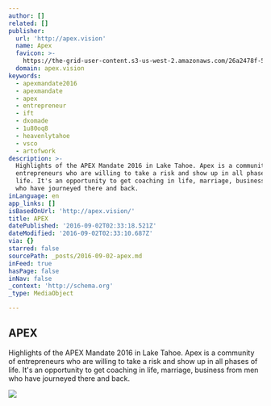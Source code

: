 ```yaml
---
author: []
related: []
publisher:
  url: 'http://apex.vision'
  name: Apex
  favicon: >-
    https://the-grid-user-content.s3-us-west-2.amazonaws.com/26a2478f-5979-4a99-a15e-db114ad02500.png
  domain: apex.vision
keywords:
  - apexmandate2016
  - apexmandate
  - apex
  - entrepreneur
  - ift
  - dxomade
  - 1u80oq8
  - heavenlytahoe
  - vsco
  - artofwork
description: >-
  Highlights of the APEX Mandate 2016 in Lake Tahoe. Apex is a community of
  entrepreneurs who are willing to take a risk and show up in all phases of
  life. It's an opportunity to get coaching in life, marriage, business from men
  who have journeyed there and back.
inLanguage: en
app_links: []
isBasedOnUrl: 'http://apex.vision/'
title: APEX
datePublished: '2016-09-02T02:33:18.521Z'
dateModified: '2016-09-02T02:33:10.687Z'
via: {}
starred: false
sourcePath: _posts/2016-09-02-apex.md
inFeed: true
hasPage: false
inNav: false
_context: 'http://schema.org'
_type: MediaObject

---
```

<article style=""><h1>APEX</h1><p>Highlights of the APEX Mandate 2016 in Lake Tahoe. Apex is a community of entrepreneurs who are willing to take a risk and show up in all phases of life. It's an opportunity to get coaching in life, marriage, business from men who have journeyed there and back.</p><img src="https://imgflo.herokuapp.com/graph/851b8fd15e770b1/6e4a9f82435747bec645db5cfef8e961/passthrough.jpg?input=https%3A%2F%2Fthe-grid-user-content.s3-us-west-2.amazonaws.com%2Fca7475d2-42a1-42dd-99ca-71122c97b8aa.jpg&amp;width=1440" /></article>